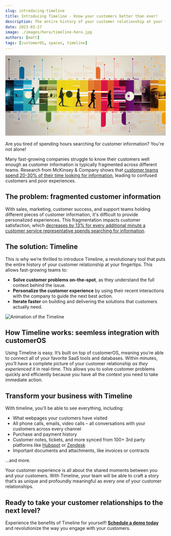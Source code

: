 ```yaml
---
slug: introducing-timeline
title: Introducing Timeline - Know your customers better than ever!
description: The entire history of your customer relationship at your fingertips.
date: 2023-03-27
image: ./images/hero/timeline-hero.jpg
authors: [matt]
tags: [customerOS, spaces, timeline]
---
```


![Timeline hero image](images/hero/timeline-hero.jpg)

Are you tired of spending hours searching for customer information? You're not alone!

Many fast-growing companies struggle to know their customers well enough as customer information is typically fragmented across different teams. Research from McKinsey & Company shows that [customer teams spend 20-30% of their time looking for information][mckinsey], leading to confused customers and poor experiences.

<!--truncate-->

## The problem: fragmented customer information

With sales, marketing, customer success, and support teams holding different pieces of customer information, it's difficult to provide personalized experiences. This fragmentation impacts customer satisfaction, which [decreases by 13% for every additional minute a customer service representative spends searching for information][hbr].

## The solution:  Timeline

This is why we’re thrilled to introduce Timeline, a revolutionary tool that puts the entire history of your customer relationship at your fingertips.  This allows fast-growing teams to:

- **Solve customer problems on-the-spot**, as they understand the full context behind the issue.
- **Personalize the customer experience** by using their recent interactions with the company to guide the next best action.
- **Iterate faster** on building and delivering the solutions that customers actually need.

![Animation of the Timeline](images/Timeline-only.gif)

## How Timeline works: seemless integration with customerOS

Using Timeline is easy.  It’s built on top of customerOS, meaning you’re able to connect all of your favorite SaaS tools and databases.  Within minutes, you’ll have a complete picture of your customer relationship *as they experienced it* in real-time.  This allows you to solve customer problems quickly and efficiently because you have all the context you need to take immediate action.

## Transform your business with Timeline

With timeline, you’ll be able to see everything, including:

- What webpages your customers have visited
- All phone calls, emails, video calls – all conversations with your customers across every channel
- Purchase and payment history
- Customer notes, tickets, and more synced from 100+ 3rd party platforms like [Hubspot][hubspot] or [Zendesk][zendesk]
- Important documents and attachments, like invoices or contracts

…and more.  

Your customer experience is all about the shared moments between you and your customers.  With Timeline, your team will be able to craft a story that’s as unique and profoundly meaningful as every one of your customer relationships.  

## Ready to take your customer relationships to the next level?

Experience the benefits of Timeline for yourself!  [**Schedule a demo today**][demo] and revolutionize the way you engage with your customers.

<!---References--->

[demo]: /
[hbr]: https://hbr.org/2007/02/understanding-customer-experience
[hubspot]: /guides/connectors/hubspot/
[mckinsey]: https://www.mckinsey.com/capabilities/people-and-organizational-performance/our-insights/if-were-all-so-busy-why-isnt-anything-getting-done
[waitlist]: /waitlist/
[zendesk]: /guides/connectors/zendesk-support/
